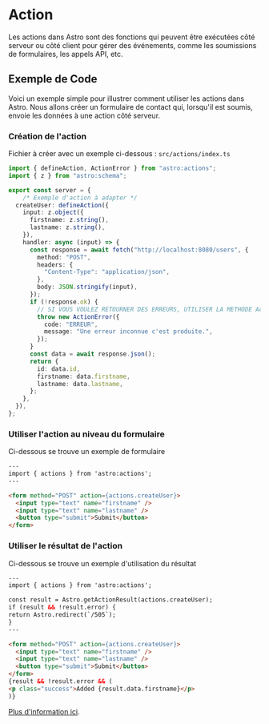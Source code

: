 # Action

Les actions dans Astro sont des fonctions qui peuvent être exécutées côté serveur ou côté client pour gérer des
événements, comme les soumissions de formulaires, les appels API, etc.

## Exemple de Code

Voici un exemple simple pour illustrer comment utiliser les actions dans Astro. Nous allons créer un formulaire de
contact qui, lorsqu'il est soumis, envoie les données à une action côté serveur.

### Création de l'action

Fichier à créer avec un exemple ci-dessous : `src/actions/index.ts`

```ts
import { defineAction, ActionError } from "astro:actions";
import { z } from "astro:schema";

export const server = {
    /* Exemple d'action à adapter */
  createUser: defineAction({
    input: z.object({
      firstname: z.string(),
      lastname: z.string(),
    }),
    handler: async (input) => {
      const response = await fetch("http://localhost:8080/users", {
        method: "POST",
        headers: {
          "Content-Type": "application/json",
        },
        body: JSON.stringify(input),
      });
      if (!response.ok) {
        // SI VOUS VOULEZ RETOURNER DES ERREURS, UTILISER LA METHODE ActionError
        throw new ActionError({
          code: "ERREUR",
          message: "Une erreur inconnue c'est produite.",
        });
      }
      const data = await response.json();
      return {
        id: data.id,
        firstname: data.firstname,
        lastname: data.lastname,
      };
    },
  }),
};
```

### Utiliser l'action au niveau du formulaire

Ci-dessous se trouve un exemple de formulaire

```html
---
import { actions } from 'astro:actions';
---

<form method="POST" action={actions.createUser}>
  <input type="text" name="firstname" />
  <input type="text" name="lastname" />
  <button type="submit">Submit</button>
</form>
```

### Utiliser le résultat de l'action

Ci-dessous se trouve un exemple d'utilisation du résultat

```html
---
import { actions } from 'astro:actions';

const result = Astro.getActionResult(actions.createUser);
if (result && !result.error) {
return Astro.redirect(`/505`);
}
---

<form method="POST" action={actions.createUser}>
  <input type="text" name="firstname" />
  <input type="text" name="lastname" />
  <button type="submit">Submit</button>
</form>
{result && !result.error && (
<p class="success">Added {result.data.firstname}</p>
)}
```

[Plus d'information ici](https://docs.astro.build/en/guides/actions/#_top).